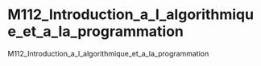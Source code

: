 # M112_Introduction_a_l_algorithmique_et_a_la_programmation
M112_Introduction_a_l_algorithmique_et_a_la_programmation
